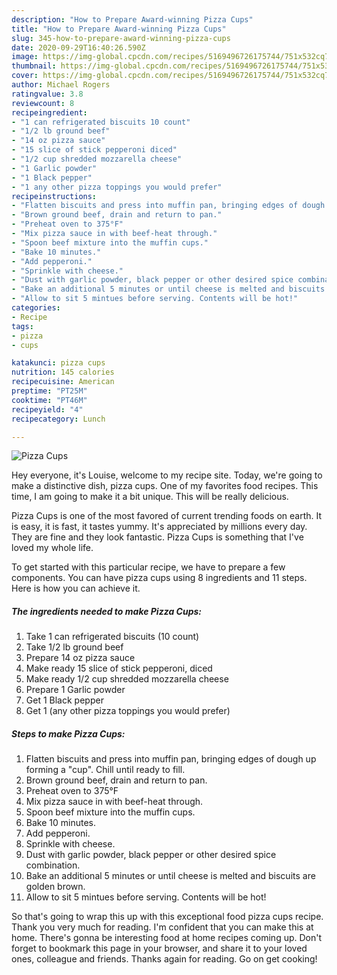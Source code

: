 ```yaml
---
description: "How to Prepare Award-winning Pizza Cups"
title: "How to Prepare Award-winning Pizza Cups"
slug: 345-how-to-prepare-award-winning-pizza-cups
date: 2020-09-29T16:40:26.590Z
image: https://img-global.cpcdn.com/recipes/5169496726175744/751x532cq70/pizza-cups-recipe-main-photo.jpg
thumbnail: https://img-global.cpcdn.com/recipes/5169496726175744/751x532cq70/pizza-cups-recipe-main-photo.jpg
cover: https://img-global.cpcdn.com/recipes/5169496726175744/751x532cq70/pizza-cups-recipe-main-photo.jpg
author: Michael Rogers
ratingvalue: 3.8
reviewcount: 8
recipeingredient:
- "1 can refrigerated biscuits 10 count"
- "1/2 lb ground beef"
- "14 oz pizza sauce"
- "15 slice of stick pepperoni diced"
- "1/2 cup shredded mozzarella cheese"
- "1 Garlic powder"
- "1 Black pepper"
- "1 any other pizza toppings you would prefer"
recipeinstructions:
- "Flatten biscuits and press into muffin pan, bringing edges of dough up forming a &#34;cup&#34;.  Chill until ready to fill."
- "Brown ground beef, drain and return to pan."
- "Preheat oven to 375°F"
- "Mix pizza sauce in with beef-heat through."
- "Spoon beef mixture into the muffin cups."
- "Bake 10 minutes."
- "Add pepperoni."
- "Sprinkle with cheese."
- "Dust with garlic powder, black pepper or other desired spice combination."
- "Bake an additional 5 minutes or until cheese is melted and biscuits are golden brown."
- "Allow to sit 5 mintues before serving. Contents will be hot!"
categories:
- Recipe
tags:
- pizza
- cups

katakunci: pizza cups 
nutrition: 145 calories
recipecuisine: American
preptime: "PT25M"
cooktime: "PT46M"
recipeyield: "4"
recipecategory: Lunch

---
```



![Pizza Cups](https://img-global.cpcdn.com/recipes/5169496726175744/751x532cq70/pizza-cups-recipe-main-photo.jpg)

Hey everyone, it's Louise, welcome to my recipe site. Today, we're going to make a distinctive dish, pizza cups. One of my favorites food recipes. This time, I am going to make it a bit unique. This will be really delicious.

Pizza Cups is one of the most favored of current trending foods on earth. It is easy, it is fast, it tastes yummy. It's appreciated by millions every day. They are fine and they look fantastic. Pizza Cups is something that I've loved my whole life.




To get started with this particular recipe, we have to prepare a few components. You can have pizza cups using 8 ingredients and 11 steps. Here is how you can achieve it.

<!--inarticleads1-->

##### The ingredients needed to make Pizza Cups:

1. Take 1 can refrigerated biscuits (10 count)
1. Take 1/2 lb ground beef
1. Prepare 14 oz pizza sauce
1. Make ready 15 slice of stick pepperoni, diced
1. Make ready 1/2 cup shredded mozzarella cheese
1. Prepare 1 Garlic powder
1. Get 1 Black pepper
1. Get 1 (any other pizza toppings you would prefer)




<!--inarticleads2-->

##### Steps to make Pizza Cups:

1. Flatten biscuits and press into muffin pan, bringing edges of dough up forming a &#34;cup&#34;.  Chill until ready to fill.
1. Brown ground beef, drain and return to pan.
1. Preheat oven to 375°F
1. Mix pizza sauce in with beef-heat through.
1. Spoon beef mixture into the muffin cups.
1. Bake 10 minutes.
1. Add pepperoni.
1. Sprinkle with cheese.
1. Dust with garlic powder, black pepper or other desired spice combination.
1. Bake an additional 5 minutes or until cheese is melted and biscuits are golden brown.
1. Allow to sit 5 mintues before serving. Contents will be hot!




So that's going to wrap this up with this exceptional food pizza cups recipe. Thank you very much for reading. I'm confident that you can make this at home. There's gonna be interesting food at home recipes coming up. Don't forget to bookmark this page in your browser, and share it to your loved ones, colleague and friends. Thanks again for reading. Go on get cooking!
